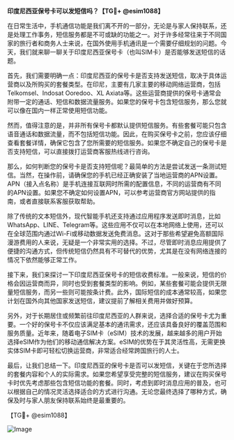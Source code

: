 **印度尼西亚保号卡可以发短信吗？【TG💪+ @esim1088】**

在日常生活中，手机通信功能是我们离不开的一部分，无论是与家人保持联系，还是处理工作事务，短信服务都是不可或缺的功能之一。对于许多经常往来于不同国家的旅行者和商务人士来说，在国外使用手机通讯是一个需要仔细规划的问题。今天，我们就来聊一聊关于印度尼西亚保号卡（也叫SIM卡）是否能够发送短信的话题。

首先，我们需要明确一点：印度尼西亚的保号卡是否支持发送短信，取决于具体运营商以及所购买的套餐类型。在印尼，主要有几家主要的移动网络运营商，包括Telkomsel、Indosat Ooredoo、XL Axiata等。这些运营商提供的保号卡通常会附带一定的通话、短信和数据流量服务。如果您的保号卡包含短信服务，那么您就可以像在国内一样正常使用短信功能。

然而，值得注意的是，并非所有保号卡都默认提供短信服务。有些套餐可能只包含语音通话和数据流量，而不包括短信功能。因此，在购买保号卡之前，您应该仔细查看套餐详情，确保它包含了您所需要的短信服务。如果您不确定自己的保号卡是否支持短信，可以直接拨打运营商客服热线进行咨询。

那么，如何判断您的保号卡是否支持短信呢？最简单的方法是尝试发送一条测试短信。当然，在操作前，请确保您的手机已经正确安装了当地运营商的APN设置。APN（接入点名称）是手机连接互联网时所需的配置信息，不同的运营商有不同的APN设置。如果您不确定如何设置APN，可以参考运营商官方网站提供的指南，或者直接联系客服获取帮助。

除了传统的文本短信外，现代智能手机还支持通过应用程序发送即时消息，比如WhatsApp、LINE、Telegram等。这些应用不仅可以在本地网络上使用，还可以在全球范围内通过Wi-Fi或移动数据发送免费消息。这对于那些希望避免高额国际漫游费用的人来说，无疑是一个非常实用的选择。不过，尽管即时消息应用提供了便捷的沟通方式，但传统短信仍然具有不可替代的优势，尤其是在没有网络连接的情况下依然能够正常工作。

接下来，我们来探讨一下印度尼西亚保号卡的短信收费标准。一般来说，短信的价格会因运营商而异，同时也受到套餐类型的影响。例如，某些套餐可能会提供无限量短信服务，而另一些则可能按条计费。此外，国际短信的成本通常较高，如果您计划在国外向其他国家发送短信，建议提前了解相关费用并做好预算。

另外，对于长期居住或频繁前往印度尼西亚的人群来说，选择合适的保号卡尤为重要。一个好的保号卡不仅应该满足基本的通讯需求，还应该具备良好的覆盖范围和服务质量。近年来，随着电子SIM卡（eSIM）技术的发展，越来越多的用户开始选择eSIM作为他们的移动通信解决方案。eSIM的优势在于其灵活性高，无需更换实体SIM卡即可轻松切换运营商，非常适合经常跨国旅行的人士。

最后，让我们总结一下。印度尼西亚的保号卡是否可以发短信，关键在于您所选择的套餐内容和个人的实际需求。如果您希望享受完整的短信服务，建议在购买保号卡时优先考虑那些包含短信功能的套餐。同时，考虑到即时消息应用的普及，也可以根据自己的情况灵活选择适合的方式进行沟通。无论您最终选择了哪种方式，确保及时与家人朋友保持联系始终是最重要的。

【TG💪+ @esim1088】

![Image](https://i.postimg.cc/4NQfJmqS/Snipaste-2025-05-13-00-14-12.png)